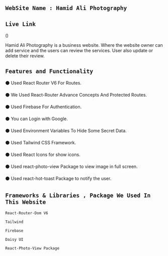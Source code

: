 ## `WebSite Name : Hamid Ali Photography`

## `Live Link`
()

Hamid Ali Photography is a business website. Where the website owner can add service and the users can review the services. User also update or delete their review.

 ## `Features and Functionality`

⚫️ Used React Router V6  For Routes.

⚫️ We Used React-Router Advance Concepts And Protected Routes.

⚫️ Used Firebase For Authentication.

⚫️ You can Login with Google.

⚫️ Used Environment Variables To Hide Some Secret Data.

⚫️ Used Tailwind CSS Framework.

⚫️ Used React Icons for show icons.

⚫️ Used react-photo-view Package to view image in full screen.

⚫️ Used react-hot-toast Package to notify the user.


 ## `Frameworks & Libraries , Package We Used In This Website`

 `React-Router-Dom V6`

 `Tailwind`

 `Firebase`

 `Daisy UI`

 `React-Photo-View Package`